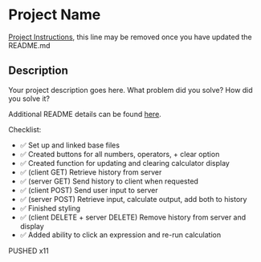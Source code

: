 # Project Name

[Project Instructions](./INSTRUCTIONS.md), this line may be removed once you have updated the README.md

## Description

Your project description goes here. What problem did you solve? How did you solve it?

Additional README details can be found [here](https://github.com/PrimeAcademy/readme-template/blob/master/README.md).


Checklist:
- ✅ Set up and linked base files
- ✅ Created buttons for all numbers, operators, + clear option 
- ✅ Created function for updating and clearing calculator display
- ✅ (client GET) Retrieve history from server 
- ✅ (server GET) Send history to client when requested
- ✅ (client POST) Send user input to server 
- ✅ (server POST) Retrieve input, calculate output, add both to history
- ✅ Finished styling 
- ✅ (client DELETE + server DELETE) Remove history from server and display
- ✅ Added ability to click an expression and re-run calculation

PUSHED x11
